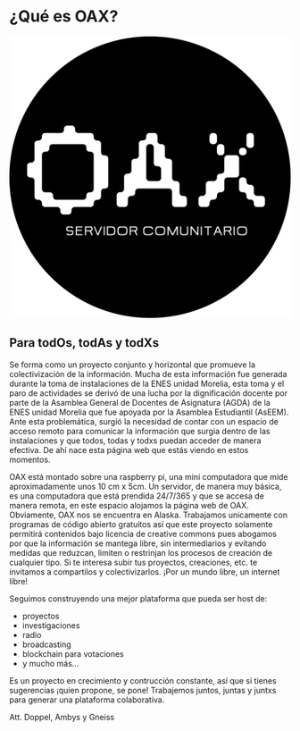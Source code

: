# ¿Qué es OAX?

![logo](logo.png)

## Para todOs, todAs y todXs

Se forma como un proyecto conjunto y horizontal que promueve la colectivización de la información. Mucha de esta información
fue generada durante la toma de instalaciones de la ENES unidad Morelia, esta toma y el paro de actividades se derivó de una 
lucha por la dignificación docente por parte de la Asamblea General de Docentes de Asignatura (AGDA) de la ENES unidad Morelia 
que fue apoyada por la Asamblea Estudiantil (AsEEM). Ante esta problemática, surgió la necesidad de contar con un espacio 
de acceso remoto para comunicar la información que surgia dentro de las instalaciones y que todos, todas y todxs 
puedan acceder de manera efectiva. De ahí nace esta página web que estás viendo en estos momentos. 

OAX está montado sobre una raspberry pi, una mini computadora que mide aproximadamente unos 10 cm x 5cm. 
Un servidor, de manera muy básica, es una computadora que está prendida 24/7/365 y que se accesa de manera remota, en este espacio
alojamos la página web de OAX. Obviamente, OAX nos se encuentra en Alaska.
Trabajamos unicamente con programas de código abierto gratuitos así que este proyecto solamente permitirá contenidos bajo
licencia de creative commons pues abogamos por que la información se mantega libre, sin intermediarios y 
evitando medidas que reduzcan, limiten o restrinjan los procesos de creación de cualquier tipo. Si te interesa subir tus proyectos, 
creaciones, etc. te invitamos a compartilos y colectivizarlos.
¡Por un mundo libre, un internet libre!

Seguimos construyendo una mejor plataforma que pueda ser host de:
- proyectos
- investigaciones 
- radio
- broadcasting
- blockchain para votaciones
- y mucho más...


Es un proyecto en crecimiento y contrucción constante, así que si tienes sugerencias ¡quien propone, se pone!
Trabajemos juntos, juntas y juntxs para generar una plataforma colaborativa.

Att. Doppel, Ambys y Gneiss
